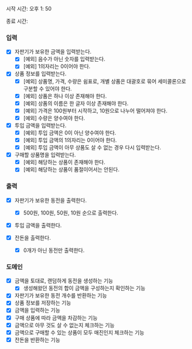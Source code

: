 <p> 시작 시간: 오후 1: 50 </p>
<p> 종료 시간: </p>

### 입력 
- [x] 자판기가 보유한 금액을 입력받는다.
  - [x] [예외] 음수가 아닌 숫자를 입력받는다.
  - [x] [예외] 1의자리는 0이어야 한다.

- [x] 상품 정보를 입력받는다.
  - [x] [예외] 상품명, 가격, 수량은 쉼표로, 개별 상품은 대괄호로 묶어 세미콜론으로 구분할 수 있어야 한다.
  - [x] [예외] 상품은 하나 이상 존재해야 한다.
  - [x] [예외] 상품의 이름은 한 글자 이상 존재해야 한다. 
  - [x] [예외] 가격은 100원부터 시작하고, 10원으로 나누어 떨어져야 한다.
  - [x] [예외] 수량은 양수여야 한다.

- [x] 투입 금액을 입력받는다.
  - [x] [예외] 투입 금액은 0이 아닌 양수여야 한다.
  - [x] [예외] 투입 금액의 1의자리는 0이어야 한다.
  - [x] [예외] 투입 금액이 아무 상품도 살 수 없는 경우 다시 입력받는다.

- [x] 구매할 상품명을 입력받는다.
  - [x] [예외] 해당하는 상품이 존재해야 한다.
  - [x] [예외] 해당하는 상품이 품절이어서는 안된다.

### 출력
- [x] 자판기가 보유한 동전을 출력한다.
  - [x] 500원, 100원, 50원, 10원 순으로 출력한다.

- [x] 투입 금액을 출력한다.
  
- [x] 잔돈을 출력한다.
  - [x] 0개가 아닌 동전만 출력한다.

### 도메인
- [x] 금액을 토대로, 랜덤하게 동전을 생성하는 기능
  - [x] 생성해왔던 동전의 합이 금액을 구성하는지 확인하는 기능

- [x] 자판기가 보유한 동전 개수를 반환하는 기능
- [x] 상품 정보를 저장하는 기능
- [x] 금액을 입력하는 기능
- [x] 구매 상품에 따라 금액을 차감하는 기능
- [x] 금액으로 아무 것도 살 수 없는지 체크하는 기능
- [x] 금액으로 구매할 수 있는 상품이 모두 매진인지 체크하는 기능
- [x] 잔돈을 반환하는 기능
